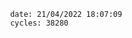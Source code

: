

                date: 21/04/2022 18:07:09
                cycles: 38280

                         